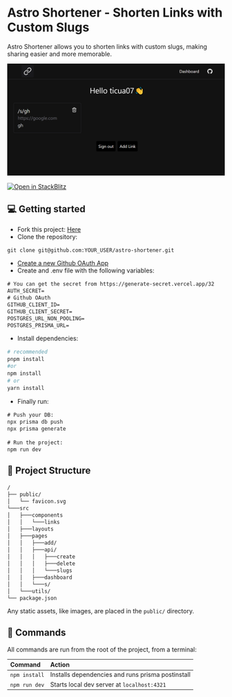 # Astro Shortener - Shorten Links with Custom Slugs
Astro Shortener allows you to shorten links with custom slugs, making sharing easier and more memorable.

![just-the-basics](./assets/main.png)

[![Open in StackBlitz](https://developer.stackblitz.com/img/open_in_stackblitz.svg)](https://stackblitz.com/github/ticua07/astro-shortener/)


## 💻 Getting started
- Fork this project: [Here](https://github.com/ticua07/astro-shortener/fork)
- Clone the repository:
```
git clone git@github.com:YOUR_USER/astro-shortener.git
```
- [Create a new  Github OAuth App](https://github.com/settings/applications/new)
- Create and .env file with the following variables:
```
# You can get the secret from https://generate-secret.vercel.app/32
AUTH_SECRET=
# Github OAuth
GITHUB_CLIENT_ID=
GITHUB_CLIENT_SECRET=
POSTGRES_URL_NON_POOLING=
POSTGRES_PRISMA_URL=
```
- Install dependencies:
```sh
# recommended
pnpm install
#or
npm install
# or
yarn install
```
- Finally run:
```
# Push your DB:
npx prisma db push
npx prisma generate

# Run the project:
npm run dev
```


## 🚀 Project Structure

```text
/
├── public/
│   └── favicon.svg
└───src
│   ├───components
│   │   └───links
│   ├───layouts
│   ├───pages
│   │   ├───add/
│   │   ├───api/
│   │   │   ├───create
│   │   │   ├───delete
│   │   │   └───slugs
│   │   ├───dashboard
│   │   └───s/
│   └───utils/
└── package.json
```

Any static assets, like images, are placed in the `public/` directory.

## 🧞 Commands

All commands are run from the root of the project, from a terminal:

| Command                   | Action                                           |
| :------------------------ | :----------------------------------------------- |
| `npm install`             | Installs dependencies and runs prisma postinstall|
| `npm run dev`             | Starts local dev server at `localhost:4321`      |
